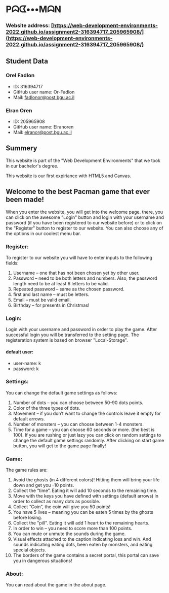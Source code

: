 # Pᗣᗧ•••MᗣN
### Website address: [https://web-development-environments-2022.github.io/assignment2-316394717_205965908/](https://web-development-environments-2022.github.io/assignment2-316394717_205965908/)
## Student Data
### Orel Fadlon
- ID: 316394717
- GitHub user name: Or-Fadlon
- Mail: fadlonor@post.bgu.ac.il
### Elran Oren
- ID: 205965908
- GitHub user name: Elranoren
- Mail: elranor@post.bgu.ac.il
## Summery

This website is part of the "Web Development Environments" that we took in our bachelor's degree.

This website is our first expiriance with HTML5 and Canvas.


## Welcome to the best Pacman game that ever been made!
When you enter the website, you will get into the welcome page. there, you can click on the awesome "Login" button and login with your username and password (if you have been registered to our website before) or to click on the "Register" button to register to our website.
You can also choose any of the options in our coolest menu bar.
### Register:
To register to our website you will have to enter inputs to the following fields:
1.	Username – one that has not been chosen yet by other user.
2.	Password – need to be both letters and numbers. Also, the password length need to be at least 6 letters to be valid.
3.	Repeated password – same as the chosen password.
4.	first and last name – must be letters.
5.	Email – must be valid email.
6.	Birthday – for presents in Christmas!
### Login:
Login with your username and password in order to play the game.
After successful login you will be transferred to the setting page.
The registeration system is based on browser "Local-Storage".
#### default user:
- user-name: k
- password: k
### Settings:
You can change the default game settings as follows:
1.	Number of dots – you can choose between 50-90 dots points.
2.	Color of the three types of dots.
3.	Movement – if you don’t want to change the controls leave it empty for default arrows.
4.	Number of monsters – you can choose between 1-4 monsters.
5.	Time for a game – you can choose 60 seconds or more. (the best is 100).
If you are rushing or just lazy you can click on random settings to change the default game settings randomly.
After clicking on start game button, you will get to the game page finally!
### Game:
The game rules are:
1.	Avoid the ghosts (in 4 different colors)! Hitting them will bring your life down and get you -10 points.
2.	Collect the “time”. Eating it will add 10 seconds to the remaining time.
3.	Move with the keys you have defined with settings (default arrows) in order to collect as many dots as possible.
4.	Collect “Coin”, the coin will give you 50 points!
5.	You have 5 lives – meaning you can be eaten 5 times by the ghosts before losing.
6.	Collect the "pill". Eating it will add 1 heart to the remaining hearts.
7.	In order to win – you need to score more than 100 points.
8.	You can mute or unmute the sounds during the game.
9.	Visual effects attached to the caption indicating loss and win. And sounds indicating eating dots, been eaten by monsters, and eating special objects.
10.	The borders of the game contains a secret portal, this portal can save you in dangerous situations!
### About:
You can read about the game in the about page.
